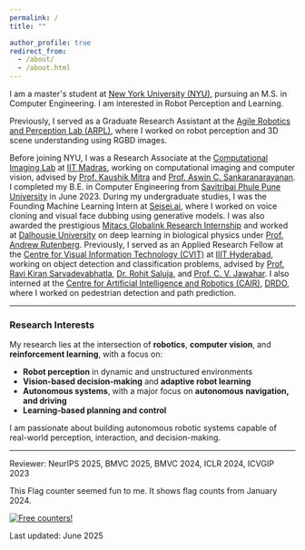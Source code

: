 ```yaml
---
permalink: /
title: ""

author_profile: true
redirect_from: 
  - /about/
  - /about.html
---
```


I am a master's student at [New York University (NYU)](https://www.nyu.edu/), pursuing an M.S. in Computer Engineering. I am interested in Robot Perception and Learning.
<!-- I am currently working on my MS thesis at the [Ai4CE Lab](https://ai4ce.github.io/) under Prof. Chen Feng, focusing on research at the intersection of **robot perception** and **learning**. --> 
Previously, I served as a Graduate Research Assistant at the [Agile Robotics and Perception Lab (ARPL)](https://wp.nyu.edu/arpl/), where I worked on robot perception and 3D scene understanding using RGBD images.

Before joining NYU, I was a Research Associate at the [Computational Imaging Lab](https://www.ee.iitm.ac.in/comp_photolab/) at [IIT Madras](https://www.iitm.ac.in/), working on computational imaging and computer vision, advised by [Prof. Kaushik Mitra](https://www.ee.iitm.ac.in/kmitra/) and [Prof. Aswin C. Sankaranarayanan](https://www.ece.cmu.edu/directory/bios/sankaranarayanan-aswin.html). I completed my B.E. in Computer Engineering from [Savitribai Phule Pune University](http://www.unipune.ac.in/) in June 2023. During my undergraduate studies, I was the Founding Machine Learning Intern at [Seisei.ai](https://www.seisei.ai/), where I worked on voice cloning and visual face dubbing using generative models. I was also awarded the prestigious [Mitacs Globalink Research Internship](https://www.mitacs.ca/en/programs/globalink/globalink-research-internship) and worked at [Dalhousie University](https://www.dal.ca/) on deep learning in biological physics under [Prof. Andrew Rutenberg](http://fizz.phys.dal.ca/~adr/). Previously, I served as an Applied Research Fellow at the [Centre for Visual Information Technology (CVIT)](https://cvit.iiit.ac.in/) at [IIIT Hyderabad](https://www.iiit.ac.in/), working on object detection and classification problems, advised by [Prof. Ravi Kiran Sarvadevabhatla](https://ravika.github.io/), [Dr. Rohit Saluja](https://rohitsaluja22.github.io/), and [Prof. C. V. Jawahar](https://faculty.iiit.ac.in/~jawahar/). I also interned at the [Centre for Artificial Intelligence and Robotics (CAIR)](https://www.drdo.gov.in/drdo/labs-and-establishments/centre-artificial-intelligence-robotics-cair), [DRDO](https://www.drdo.gov.in/drdo/), where I worked on pedestrian detection and path prediction.

---

### Research Interests

My research lies at the intersection of **robotics**, **computer vision**, and **reinforcement learning**, with a focus on:

- **Robot perception** in dynamic and unstructured environments
- **Vision-based decision-making** and **adaptive robot learning**
- **Autonomous systems**, with a major focus on **autonomous navigation, and driving**  
- **Learning-based planning and control**  

I am passionate about building autonomous robotic systems capable of real-world perception, interaction, and decision-making.

---
Reviewer:
NeurIPS 2025, BMVC 2025, BMVC 2024, ICLR 2024, ICVGIP 2023

This Flag counter seemed fun to me. It shows flag counts from January 2024.    

<div>
  <a href="https://info.flagcounter.com/FhE2">
    <img src="https://s01.flagcounter.com/count2/FhE2/bg_FFFFFF/txt_000000/border_CCCCCC/columns_5/maxflags_50/viewers_0/labels_0/pageviews_1/flags_1/percent_0/" alt="Free counters!" border="0">
  </a>
</div>


Last updated: June 2025

